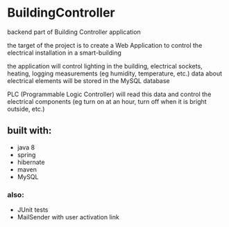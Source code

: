 # BuildingController
backend part of Building Controller application

the target of the project is to create a Web Application to control the electrical installation in a smart-building

the application will control lighting in the building, electrical sockets, heating, logging measurements (eg humidity, temperature, etc.)
data about electrical elements will be stored in the MySQL database

PLC (Programmable Logic Controller) will read this data and control the electrical components (eg turn on at an hour, turn off when it is bright outside, etc.)


## built with:
* java 8
* spring
* hibernate
* maven
* MySQL

### also:
* JUnit tests
* MailSender with user activation link
